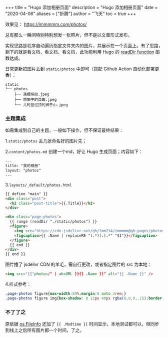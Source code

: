 +++
title = "Hugo 添加相册页面"
description = "Hugo 添加相册页面"
date = "2020-04-06"
aliases = ["折腾"]
author = "飞天"
toc = true
+++

效果见： <https://immmmm.com/photos/>

总有那么一瞬间特别特别想发一张照片，但不是以文章形式发布。

实现思路是程序自动遍历指定文件夹内的图片，并展示在一个页面上。有了思路，剩下的就是看文档、看文档、看文档，此功能利用 Hugo 的 [readDir function](https://gohugo.io/templates/files/) 函数达成。

日常更新把图片丢到 `static/photos` 中即可（搭配 Github Action 自动化部署更香）：

```
static
└── photos
    ├── 落樱缤纷.jpeg
    ├── 想象中的自由.jpeg
    └── 儿时登过顶的狮子山.jpeg
```

<!--more-->

### 主题集成

如需集成到自己的主题，一般如下操作，但不保证最终结果：

1.`static/photos` 丢几张命名好的图片先；

2.`content/photos.md` 创建一个md，好让 Hugo 生成页面；内容如下：
```html
---
title: "我的相册"
layout: "photos"
---
```

3.`layouts/_default/photos.html`
```html
{{ define "main" }}
<div class="post">
  <h2 class="post-title">{{.Title}}</h2>
</div>

<div class="page-photos">
  {{ range (readDir "./static/photos") }}
  <figure>
    <img src="https://cdn.jsdelivr.net/gh/lmm214/immmmm@gh-pages/photos/{{ .Name }}" alt="{{ .Name }}" />
    <figcaption>{{ .Name | replaceRE "(.*)[.].*" "$1"}}</figcaption>
  </figure>
  {{ end }}
</div>
{{ end }}
```

图片撸了 jsdelivr CDN 的羊毛，需自行更改，或者指定图片的 src 为本地：

```html
<img src="{{"photos/" | absURL }}{{ .Name }}" alt="{{ .Name }}" />
```

4.样式参考：
```css
.page-photos figure{max-width:80%;margin:0 auto 3rem;}
.page-photos figure img{box-shadow: 0 12px 40px rgba(0,0,0,.15);border-radius: 8px;}
```

### 不了了之

原依据 [os.FileInfo](https://golang.org/pkg/os/#FileInfo) 还加了 `{{ .Modtime }}` 时间显示，本地测试都可以，但同步到线上之后所有图片都一个时间，了之。